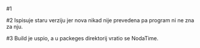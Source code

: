 #1

#2
Ispisuje staru verziju jer nova nikad nije prevedena pa program ni ne zna za nju.

#3
Build je uspio, a u packeges direktorij vratio se NodaTime.
